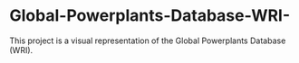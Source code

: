 # Global-Powerplants-Database-WRI-
This project is a visual representation of the Global Powerplants Database (WRI).
